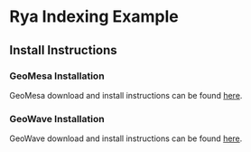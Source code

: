 <!-- Licensed to the Apache Software Foundation (ASF) under one
or more contributor license agreements.  See the NOTICE file
distributed with this work for additional information
regarding copyright ownership.  The ASF licenses this file
to you under the Apache License, Version 2.0 (the
"License"); you may not use this file except in compliance
with the License.  You may obtain a copy of the License at

  http://www.apache.org/licenses/LICENSE-2.0

Unless required by applicable law or agreed to in writing,
software distributed under the License is distributed on an
"AS IS" BASIS, WITHOUT WARRANTIES OR CONDITIONS OF ANY
KIND, either express or implied.  See the License for the
specific language governing permissions and limitations
under the License. -->

# Rya Indexing Example

## Install Instructions

### GeoMesa Installation
GeoMesa download and install instructions can be found [here](http://www.geomesa.org/documentation/user/accumulo/install.html).

### GeoWave Installation
GeoWave download and install instructions can be found [here](http://ngageoint.github.io/geowave/packages.html).
